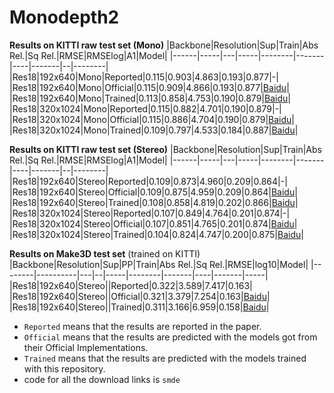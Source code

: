 # Monodepth2
**Results on KITTI raw test set (Mono)**
|Backbone|Resolution|Sup|Train|Abs Rel.|Sq Rel.|RMSE|RMSElog|A1|Model|
|------|-----|---|-----|--------|-------|----|-------|--|--------|
|Res18|192x640|Mono|Reported|0.115|0.903|4.863|0.193|0.877|-|
|Res18|192x640|Mono|Official|0.115|0.909|4.866|0.193|0.877|[Baidu](https://pan.baidu.com/s/1bt9JHQnwClIuHk2RP2aD_g)|
|Res18|192x640|Mono|Trained|0.113|0.858|4.753|0.190|0.879|[Baidu](https://pan.baidu.com/s/1eTZa2-5Kd9TJNJOJvDzetg)|
|Res18|320x1024|Mono|Reported|0.115|0.882|4.701|0.190|0.879|-|
|Res18|320x1024|Mono|Official|0.115|0.886|4.704|0.190|0.879|[Baidu](https://pan.baidu.com/s/1d94jQ-XNaJNviVDBu7p7BA)|
|Res18|320x1024|Mono|Trained|0.109|0.797|4.533|0.184|0.887|[Baidu](https://pan.baidu.com/s/1T3IGfBB2c5Y2xskACRg3aQ)|

**Results on KITTI raw test set (Stereo)**
|Backbone|Resolution|Sup|Train|Abs Rel.|Sq Rel.|RMSE|RMSElog|A1|Model|
|------|-----|---|-----|--------|-------|----|-------|--|--------|
|Res18|192x640|Stereo|Reported|0.109|0.873|4.960|0.209|0.864|-|
|Res18|192x640|Stereo|Official|0.109|0.875|4.959|0.209|0.864|[Baidu](https://pan.baidu.com/s/1EUwfWK89iOKcGa2SRo3-uw)|
|Res18|192x640|Stereo|Trained|0.108|0.858|4.819|0.202|0.866|[Baidu](https://pan.baidu.com/s/1gwWUzUKNTWq5MuUzUzhJdg)|
|Res18|320x1024|Stereo|Reported|0.107|0.849|4.764|0.201|0.874|-|
|Res18|320x1024|Stereo|Official|0.107|0.851|4.765|0.201|0.874|[Baidu](https://pan.baidu.com/s/16cCslqM6Vdhye9QkuoCUSg)|
|Res18|320x1024|Stereo|Trained|0.104|0.824|4.747|0.200|0.875|[Baidu](https://pan.baidu.com/s/1Kj9HOo15murscIsOchMEUA)|

**Results on Make3D test set** (trained on KITTI)
|Backbone|Resolution|Sup|PP|Train|Abs Rel.|Sq Rel.|RMSE|log10|Model|
|--------|----------|---|--|-----|--------|-------|----|-------|-----|
|Res18|192x640|Stereo||Reported|0.322|3.589|7.417|0.163|
|Res18|192x640|Stereo||Official|0.321|3.379|7.254|0.163|[Baidu](https://pan.baidu.com/s/1EUwfWK89iOKcGa2SRo3-uw)|
|Res18|192x640|Stereo||Trained|0.311|3.166|6.959|0.158|[Baidu](https://pan.baidu.com/s/1gwWUzUKNTWq5MuUzUzhJdg)|

* `Reported` means that the results are reported in the paper.
* `Official` means that the results are predicted with the models got from their Official Implementations.
* `Trained` means that the results are predicted with the models trained with this repository.
* code for all the download links is `smde`
